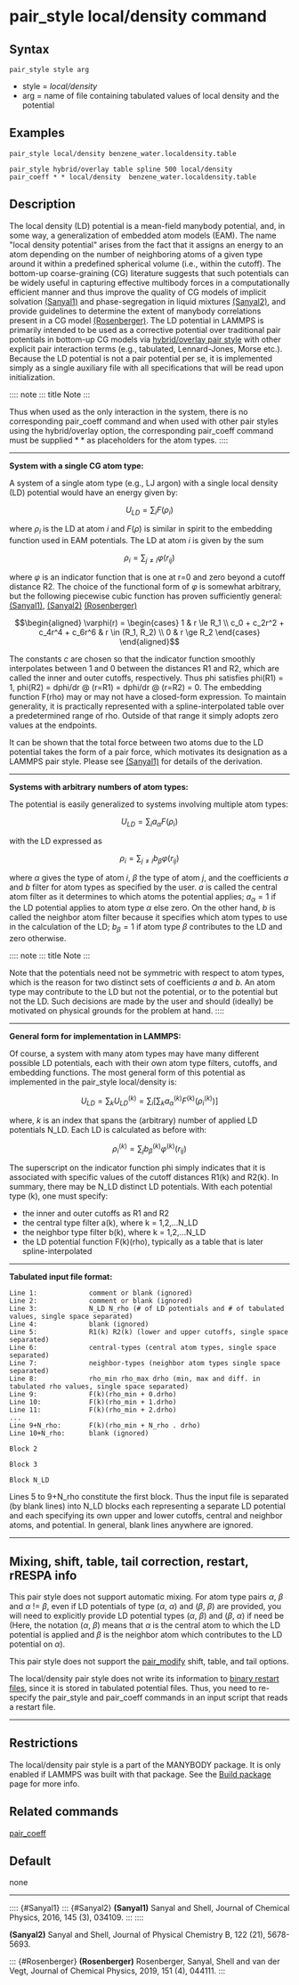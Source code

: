 # pair_style local/density command

## Syntax

``` LAMMPS
pair_style style arg
```

-   style = *local/density*
-   arg = name of file containing tabulated values of local density and
    the potential

## Examples

``` LAMMPS
pair_style local/density benzene_water.localdensity.table

pair_style hybrid/overlay table spline 500 local/density
pair_coeff * * local/density  benzene_water.localdensity.table
```

## Description

The local density (LD) potential is a mean-field manybody potential,
and, in some way, a generalization of embedded atom models (EAM). The
name \"local density potential\" arises from the fact that it assigns an
energy to an atom depending on the number of neighboring atoms of a
given type around it within a predefined spherical volume (i.e., within
the cutoff). The bottom-up coarse-graining (CG) literature suggests that
such potentials can be widely useful in capturing effective multibody
forces in a computationally efficient manner and thus improve the
quality of CG models of implicit solvation [(Sanyal1)](Sanyal1) and
phase-segregation in liquid mixtures [(Sanyal2)](Sanyal2), and provide
guidelines to determine the extent of manybody correlations present in a
CG model [(Rosenberger)](Rosenberger). The LD potential in LAMMPS is
primarily intended to be used as a corrective potential over traditional
pair potentials in bottom-up CG models via [hybrid/overlay pair
style](pair_hybrid) with other explicit pair interaction terms (e.g.,
tabulated, Lennard-Jones, Morse etc.). Because the LD potential is not a
pair potential per se, it is implemented simply as a single auxiliary
file with all specifications that will be read upon initialization.

:::: note
::: title
Note
:::

Thus when used as the only interaction in the system, there is no
corresponding pair_coeff command and when used with other pair styles
using the hybrid/overlay option, the corresponding pair_coeff command
must be supplied \* \* as placeholders for the atom types.
::::

------------------------------------------------------------------------

**System with a single CG atom type:**

A system of a single atom type (e.g., LJ argon) with a single local
density (LD) potential would have an energy given by:

$$U_{LD} = \sum_i F(\rho_i)$$

where $\rho_i$ is the LD at atom *i* and $F(\rho)$ is similar in spirit
to the embedding function used in EAM potentials. The LD at atom *i* is
given by the sum

$$\rho_i = \sum_{j \neq i} \varphi(r_{ij})$$

where $\varphi$ is an indicator function that is one at r=0 and zero
beyond a cutoff distance R2. The choice of the functional form of
$\varphi$ is somewhat arbitrary, but the following piecewise cubic
function has proven sufficiently general: [(Sanyal1)](Sanyal1),
[(Sanyal2)](Sanyal2) [(Rosenberger)](Rosenberger)

$$\begin{aligned}
\varphi(r) =
\begin{cases}
1 & r \le R_1 \\
c_0 + c_2r^2 + c_4r^4 + c_6r^6  & r \in (R_1, R_2) \\
0 & r \ge R_2
\end{cases}
\end{aligned}$$

The constants *c* are chosen so that the indicator function smoothly
interpolates between 1 and 0 between the distances R1 and R2, which are
called the inner and outer cutoffs, respectively. Thus phi satisfies
phi(R1) = 1, phi(R2) = dphi/dr @ (r=R1) = dphi/dr @ (r=R2) = 0. The
embedding function F(rho) may or may not have a closed-form expression.
To maintain generality, it is practically represented with a
spline-interpolated table over a predetermined range of rho. Outside of
that range it simply adopts zero values at the endpoints.

It can be shown that the total force between two atoms due to the LD
potential takes the form of a pair force, which motivates its
designation as a LAMMPS pair style. Please see [(Sanyal1)](Sanyal1) for
details of the derivation.

------------------------------------------------------------------------

**Systems with arbitrary numbers of atom types:**

The potential is easily generalized to systems involving multiple atom
types:

$$U_{LD} = \sum_i a_\alpha F(\rho_i)$$

with the LD expressed as

$$\rho_i = \sum_{j \neq i} b_\beta \varphi(r_{ij})$$

where $\alpha$ gives the type of atom *i*, $\beta$ the type of atom *j*,
and the coefficients *a* and *b* filter for atom types as specified by
the user. *a* is called the central atom filter as it determines to
which atoms the potential applies; $a_{\alpha} =
1$ if the LD potential applies to atom type $\alpha$ else zero. On the
other hand, *b* is called the neighbor atom filter because it specifies
which atom types to use in the calculation of the LD; $b_{\beta} =
1$ if atom type $\beta$ contributes to the LD and zero otherwise.

:::: note
::: title
Note
:::

Note that the potentials need not be symmetric with respect to atom
types, which is the reason for two distinct sets of coefficients *a* and
*b*. An atom type may contribute to the LD but not the potential, or to
the potential but not the LD. Such decisions are made by the user and
should (ideally) be motivated on physical grounds for the problem at
hand.
::::

------------------------------------------------------------------------

**General form for implementation in LAMMPS:**

Of course, a system with many atom types may have many different
possible LD potentials, each with their own atom type filters, cutoffs,
and embedding functions. The most general form of this potential as
implemented in the pair_style local/density is:

$$U_{LD} = \sum_k U_{LD}^{(k)} = \sum_i \left[ \sum_k a_\alpha^{(k)} F^{(k)} \left(\rho_i^{(k)}\right) \right]$$

where, *k* is an index that spans the (arbitrary) number of applied LD
potentials N_LD. Each LD is calculated as before with:

$$\rho_i^{(k)} = \sum_j b_\beta^{(k)} \varphi^{(k)} (r_{ij})$$

The superscript on the indicator function phi simply indicates that it
is associated with specific values of the cutoff distances R1(k) and
R2(k). In summary, there may be N_LD distinct LD potentials. With each
potential type (k), one must specify:

-   the inner and outer cutoffs as R1 and R2
-   the central type filter a(k), where k = 1,2,\...N_LD
-   the neighbor type filter b(k), where k = 1,2,\...N_LD
-   the LD potential function F(k)(rho), typically as a table that is
    later spline-interpolated

------------------------------------------------------------------------

**Tabulated input file format:**

    Line 1:             comment or blank (ignored)
    Line 2:             comment or blank (ignored)
    Line 3:             N_LD N_rho (# of LD potentials and # of tabulated values, single space separated)
    Line 4:             blank (ignored)
    Line 5:             R1(k) R2(k) (lower and upper cutoffs, single space separated)
    Line 6:             central-types (central atom types, single space separated)
    Line 7:             neighbor-types (neighbor atom types single space separated)
    Line 8:             rho_min rho_max drho (min, max and diff. in tabulated rho values, single space separated)
    Line 9:             F(k)(rho_min + 0.drho)
    Line 10:            F(k)(rho_min + 1.drho)
    Line 11:            F(k)(rho_min + 2.drho)
    ...
    Line 9+N_rho:       F(k)(rho_min + N_rho . drho)
    Line 10+N_rho:      blank (ignored)

    Block 2

    Block 3

    Block N_LD

Lines 5 to 9+N_rho constitute the first block. Thus the input file is
separated (by blank lines) into N_LD blocks each representing a separate
LD potential and each specifying its own upper and lower cutoffs,
central and neighbor atoms, and potential. In general, blank lines
anywhere are ignored.

------------------------------------------------------------------------

## Mixing, shift, table, tail correction, restart, rRESPA info

This pair style does not support automatic mixing. For atom type pairs
$\alpha$, $\beta$ and $\alpha$ != $\beta$, even if LD potentials of type
($\alpha$, $\alpha$) and ($\beta$, $\beta$) are provided, you will need
to explicitly provide LD potential types ($\alpha$, $\beta$) and
($\beta$, $\alpha$) if need be (Here, the notation ($\alpha$, $\beta$)
means that $\alpha$ is the central atom to which the LD potential is
applied and $\beta$ is the neighbor atom which contributes to the LD
potential on $\alpha$).

This pair style does not support the [pair_modify](pair_modify) shift,
table, and tail options.

The local/density pair style does not write its information to [binary
restart files](restart), since it is stored in tabulated potential
files. Thus, you need to re-specify the pair_style and pair_coeff
commands in an input script that reads a restart file.

------------------------------------------------------------------------

## Restrictions

The local/density pair style is a part of the MANYBODY package. It is
only enabled if LAMMPS was built with that package. See the [Build
package](Build_package) page for more info.

## Related commands

[pair_coeff](pair_coeff)

## Default

none

------------------------------------------------------------------------

:::: {#Sanyal1}
::: {#Sanyal2}
**(Sanyal1)** Sanyal and Shell, Journal of Chemical Physics, 2016, 145
(3), 034109.
:::
::::

**(Sanyal2)** Sanyal and Shell, Journal of Physical Chemistry B, 122
(21), 5678-5693.

::: {#Rosenberger}
**(Rosenberger)** Rosenberger, Sanyal, Shell and van der Vegt, Journal
of Chemical Physics, 2019, 151 (4), 044111.
:::

